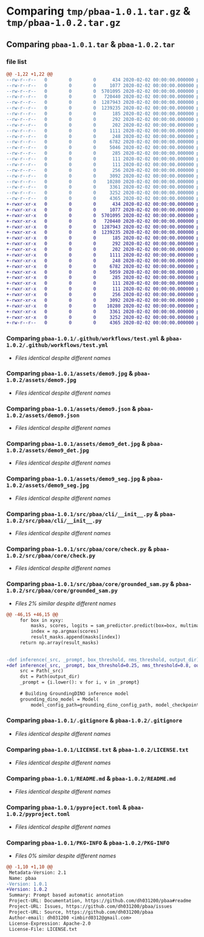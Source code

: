 # Comparing `tmp/pbaa-1.0.1.tar.gz` & `tmp/pbaa-1.0.2.tar.gz`

## Comparing `pbaa-1.0.1.tar` & `pbaa-1.0.2.tar`

### file list

```diff
@@ -1,22 +1,22 @@
--rw-r--r--   0        0        0      434 2020-02-02 00:00:00.000000 pbaa-1.0.1/.pre-commit-config.yaml
--rw-r--r--   0        0        0     1077 2020-02-02 00:00:00.000000 pbaa-1.0.1/.github/workflows/test.yml
--rw-r--r--   0        0        0  5701095 2020-02-02 00:00:00.000000 pbaa-1.0.1/assets/demo9.jpg
--rw-r--r--   0        0        0   720440 2020-02-02 00:00:00.000000 pbaa-1.0.1/assets/demo9.json
--rw-r--r--   0        0        0  1287943 2020-02-02 00:00:00.000000 pbaa-1.0.1/assets/demo9_det.jpg
--rw-r--r--   0        0        0  1239235 2020-02-02 00:00:00.000000 pbaa-1.0.1/assets/demo9_seg.jpg
--rw-r--r--   0        0        0      185 2020-02-02 00:00:00.000000 pbaa-1.0.1/src/pbaa/__about__.py
--rw-r--r--   0        0        0      292 2020-02-02 00:00:00.000000 pbaa-1.0.1/src/pbaa/__init__.py
--rw-r--r--   0        0        0      202 2020-02-02 00:00:00.000000 pbaa-1.0.1/src/pbaa/__main__.py
--rw-r--r--   0        0        0     1111 2020-02-02 00:00:00.000000 pbaa-1.0.1/src/pbaa/cli/__init__.py
--rw-r--r--   0        0        0      248 2020-02-02 00:00:00.000000 pbaa-1.0.1/src/pbaa/core/__init__.py
--rw-r--r--   0        0        0     6782 2020-02-02 00:00:00.000000 pbaa-1.0.1/src/pbaa/core/check.py
--rw-r--r--   0        0        0     5046 2020-02-02 00:00:00.000000 pbaa-1.0.1/src/pbaa/core/grounded_sam.py
--rw-r--r--   0        0        0      285 2020-02-02 00:00:00.000000 pbaa-1.0.1/src/pbaa/core/prerequisite.py
--rw-r--r--   0        0        0      111 2020-02-02 00:00:00.000000 pbaa-1.0.1/src/pbaa/core/utils.py
--rw-r--r--   0        0        0      111 2020-02-02 00:00:00.000000 pbaa-1.0.1/tests/__init__.py
--rw-r--r--   0        0        0      256 2020-02-02 00:00:00.000000 pbaa-1.0.1/tests/test_dependencies.py
--rw-r--r--   0        0        0     3092 2020-02-02 00:00:00.000000 pbaa-1.0.1/.gitignore
--rw-r--r--   0        0        0    10280 2020-02-02 00:00:00.000000 pbaa-1.0.1/LICENSE.txt
--rw-r--r--   0        0        0     3361 2020-02-02 00:00:00.000000 pbaa-1.0.1/README.md
--rw-r--r--   0        0        0     3252 2020-02-02 00:00:00.000000 pbaa-1.0.1/pyproject.toml
--rw-r--r--   0        0        0     4365 2020-02-02 00:00:00.000000 pbaa-1.0.1/PKG-INFO
+-rwxr-xr-x   0        0        0      434 2020-02-02 00:00:00.000000 pbaa-1.0.2/.pre-commit-config.yaml
+-rwxr-xr-x   0        0        0     1077 2020-02-02 00:00:00.000000 pbaa-1.0.2/.github/workflows/test.yml
+-rwxr-xr-x   0        0        0  5701095 2020-02-02 00:00:00.000000 pbaa-1.0.2/assets/demo9.jpg
+-rwxr-xr-x   0        0        0   720440 2020-02-02 00:00:00.000000 pbaa-1.0.2/assets/demo9.json
+-rwxr-xr-x   0        0        0  1287943 2020-02-02 00:00:00.000000 pbaa-1.0.2/assets/demo9_det.jpg
+-rwxr-xr-x   0        0        0  1239235 2020-02-02 00:00:00.000000 pbaa-1.0.2/assets/demo9_seg.jpg
+-rwxr-xr-x   0        0        0      185 2020-02-02 00:00:00.000000 pbaa-1.0.2/src/pbaa/__about__.py
+-rwxr-xr-x   0        0        0      292 2020-02-02 00:00:00.000000 pbaa-1.0.2/src/pbaa/__init__.py
+-rwxr-xr-x   0        0        0      202 2020-02-02 00:00:00.000000 pbaa-1.0.2/src/pbaa/__main__.py
+-rwxr-xr-x   0        0        0     1111 2020-02-02 00:00:00.000000 pbaa-1.0.2/src/pbaa/cli/__init__.py
+-rwxr-xr-x   0        0        0      248 2020-02-02 00:00:00.000000 pbaa-1.0.2/src/pbaa/core/__init__.py
+-rwxr-xr-x   0        0        0     6782 2020-02-02 00:00:00.000000 pbaa-1.0.2/src/pbaa/core/check.py
+-rwxr-xr-x   0        0        0     5059 2020-02-02 00:00:00.000000 pbaa-1.0.2/src/pbaa/core/grounded_sam.py
+-rwxr-xr-x   0        0        0      285 2020-02-02 00:00:00.000000 pbaa-1.0.2/src/pbaa/core/prerequisite.py
+-rwxr-xr-x   0        0        0      111 2020-02-02 00:00:00.000000 pbaa-1.0.2/src/pbaa/core/utils.py
+-rwxr-xr-x   0        0        0      111 2020-02-02 00:00:00.000000 pbaa-1.0.2/tests/__init__.py
+-rwxr-xr-x   0        0        0      256 2020-02-02 00:00:00.000000 pbaa-1.0.2/tests/test_dependencies.py
+-rwxr-xr-x   0        0        0     3092 2020-02-02 00:00:00.000000 pbaa-1.0.2/.gitignore
+-rwxr-xr-x   0        0        0    10280 2020-02-02 00:00:00.000000 pbaa-1.0.2/LICENSE.txt
+-rwxr-xr-x   0        0        0     3361 2020-02-02 00:00:00.000000 pbaa-1.0.2/README.md
+-rwxr-xr-x   0        0        0     3252 2020-02-02 00:00:00.000000 pbaa-1.0.2/pyproject.toml
+-rw-r--r--   0        0        0     4365 2020-02-02 00:00:00.000000 pbaa-1.0.2/PKG-INFO
```

### Comparing `pbaa-1.0.1/.github/workflows/test.yml` & `pbaa-1.0.2/.github/workflows/test.yml`

 * *Files identical despite different names*

### Comparing `pbaa-1.0.1/assets/demo9.jpg` & `pbaa-1.0.2/assets/demo9.jpg`

 * *Files identical despite different names*

### Comparing `pbaa-1.0.1/assets/demo9.json` & `pbaa-1.0.2/assets/demo9.json`

 * *Files identical despite different names*

### Comparing `pbaa-1.0.1/assets/demo9_det.jpg` & `pbaa-1.0.2/assets/demo9_det.jpg`

 * *Files identical despite different names*

### Comparing `pbaa-1.0.1/assets/demo9_seg.jpg` & `pbaa-1.0.2/assets/demo9_seg.jpg`

 * *Files identical despite different names*

### Comparing `pbaa-1.0.1/src/pbaa/cli/__init__.py` & `pbaa-1.0.2/src/pbaa/cli/__init__.py`

 * *Files identical despite different names*

### Comparing `pbaa-1.0.1/src/pbaa/core/check.py` & `pbaa-1.0.2/src/pbaa/core/check.py`

 * *Files identical despite different names*

### Comparing `pbaa-1.0.1/src/pbaa/core/grounded_sam.py` & `pbaa-1.0.2/src/pbaa/core/grounded_sam.py`

 * *Files 2% similar despite different names*

```diff
@@ -46,15 +46,15 @@
     for box in xyxy:
         masks, scores, logits = sam_predictor.predict(box=box, multimask_output=True)
         index = np.argmax(scores)
         result_masks.append(masks[index])
     return np.array(result_masks)
 
 
-def inference(_src, _prompt, box_threshold, nms_threshold, output_dir):
+def inference(_src, _prompt, box_threshold=0.25, nms_threshold=0.8, output_dir="."):
     src = Path(_src)
     dst = Path(output_dir)
     _prompt = {i.lower(): v for i, v in _prompt}
 
     # Building GroundingDINO inference model
     grounding_dino_model = Model(
         model_config_path=grounding_dino_config_path, model_checkpoint_path=GROUNDING_DINO_CHECKPOINT_PATH
```

### Comparing `pbaa-1.0.1/.gitignore` & `pbaa-1.0.2/.gitignore`

 * *Files identical despite different names*

### Comparing `pbaa-1.0.1/LICENSE.txt` & `pbaa-1.0.2/LICENSE.txt`

 * *Files identical despite different names*

### Comparing `pbaa-1.0.1/README.md` & `pbaa-1.0.2/README.md`

 * *Files identical despite different names*

### Comparing `pbaa-1.0.1/pyproject.toml` & `pbaa-1.0.2/pyproject.toml`

 * *Files identical despite different names*

### Comparing `pbaa-1.0.1/PKG-INFO` & `pbaa-1.0.2/PKG-INFO`

 * *Files 0% similar despite different names*

```diff
@@ -1,10 +1,10 @@
 Metadata-Version: 2.1
 Name: pbaa
-Version: 1.0.1
+Version: 1.0.2
 Summary: Prompt based automatic annotation
 Project-URL: Documentation, https://github.com/dh031200/pbaa#readme
 Project-URL: Issues, https://github.com/dh031200/pbaa/issues
 Project-URL: Source, https://github.com/dh031200/pbaa
 Author-email: dh031200 <imbird0312@gmail.com>
 License-Expression: Apache-2.0
 License-File: LICENSE.txt
```

